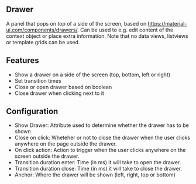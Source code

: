 ## Drawer
A panel that pops on top of a side of the screen, based on https://material-ui.com/components/drawers/. Can be used to e.g. edit content of the context object or place extra information.
Note that no data views, listviews or template grids can be used.

## Features
- Show a drawer on a side of the screen (top, bottom, left or right)
- Set transition times
- Close or open drawer based on boolean
- Close drawer when clicking next to it

## Configuration
- Show Drawer: Attribute used to determine whether the drawer has to be shown
- Close on click: Wheteher or not to close the drawer when the user clicks anywhere on the page outside the drawer.
- On click action: Action to trigger when the user clicks anywhere on the screen outside the drawer.
- Transition duration enter: Time (in ms) it will take to open the drawer.
- Transition duration close: Time (in ms) it will take to close the drawer.
- Anchor: Where the drawer will be shown (left, right, top or bottom)

